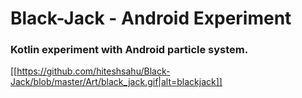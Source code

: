 # Black-Jack - Android Experiment

### Kotlin experiment with Android particle system. 

[[https://github.com/hiteshsahu/Black-Jack/blob/master/Art/black_jack.gif|alt=blackjack]]

